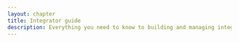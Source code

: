 ```yaml
---
layout: chapter
title: Integrator guide
description: Everything you need to know to building and managing integration flows.
---
```

